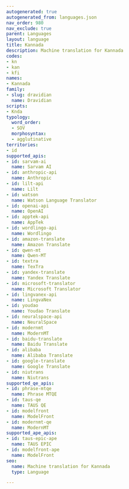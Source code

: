 ```yaml
---
autogenerated: true
autogenerated_from: languages.json
nav_order: 980
nav_exclude: true
parent: Languages
layout: language
title: Kannada
description: Machine translation for Kannada
codes:
- kn
- kan
- kfi
names:
- Kannada
family:
- slug: dravidian
  name: Dravidian
scripts:
- Knda
typology:
  word_order:
  - SOV
  morphosyntax:
  - agglutinative
territories:
- id
supported_apis:
- id: sarvam-ai
  name: Sarvam AI
- id: anthropic-api
  name: Anthropic
- id: lilt-api
  name: Lilt
- id: watson
  name: Watson Language Translator
- id: openai-api
  name: OpenAI
- id: apptek-api
  name: AppTek
- id: wordlingo-api
  name: Wordlingo
- id: amazon-translate
  name: Amazon Translate
- id: qwen-mt
  name: Qwen-MT
- id: textra
  name: TexTra
- id: yandex-translate
  name: Yandex Translate
- id: microsoft-translator
  name: Microsoft Translator
- id: lingvanex-api
  name: LingvaNex
- id: youdao
  name: Youdao Translate
- id: neuralspace-api
  name: NeuralSpace
- id: modernmt
  name: ModernMT
- id: baidu-translate
  name: Baidu Translate
- id: alibaba
  name: Alibaba Translate
- id: google-translate
  name: Google Translate
- id: niutrans
  name: Niutrans
supported_qe_apis:
- id: phrase-mtqe
  name: Phrase MTQE
- id: taus-qe
  name: TAUS QE
- id: modelfront
  name: ModelFront
- id: modernmt-qe
  name: ModernMT
supported_ape_apis:
- id: taus-epic-ape
  name: TAUS EPIC
- id: modelfront-ape
  name: ModelFront
seo:
  name: Machine translation for Kannada
  type: Language

---
```


